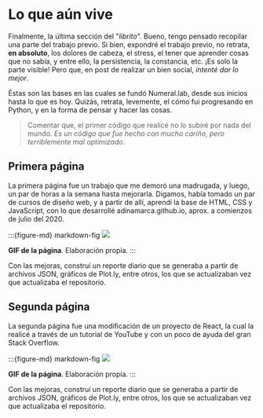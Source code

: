# Lo que aún vive

Finalmente, la última sección del "*librito*". Bueno, tengo pensado recopilar una parte del trabajo previo. Si bien, expondré el trabajo previo, no retrata, **en absoluto**, los dolores de cabeza, el stress, el tener que aprender cosas que no sabía, y entre ello, la persistencia, la constancia, etc. ¡Es solo la parte visible! Pero que, en post de realizar un bien social, *intenté dar lo mejor*.

Éstas son las bases en las cuales se fundó Numeral.lab, desde sus inicios hasta lo que es hoy. Quizás, retrata, levemente, el cómo fui progresando en Python, y en la forma de pensar y hacer las cosas.

> Comentar que, el primer código que realicé no lo subiré por nada del mundo. *Es un código que fue hecho con mucho cariño, pero terriblemente mal optimizado*.

## Primera página

La primera página fue un trabajo que me demoró una madrugada, y luego, un par de horas a la semana hasta mejorarla. Digamos, había tomado un par de cursos de diseño web, y a partir de allí, aprendí la base de HTML, CSS y JavaScript, con lo que desarrollé adinamarca.github.io, aprox. a comienzos de julio del 2020.

:::{figure-md} markdown-fig
<img src="../../img/page/legado/4.gif">

**GIF de la página**. Elaboración propia.
:::

Con las mejoras, construí un reporte diario que se generaba a partir de archivos JSON, gráficos de Plot.ly, entre otros, los que se actualizaban vez que actualizaba el repositorio.

## Segunda página

La segunda página fue una modificación de un proyecto de React, la cual la realicé a través de un tutorial de YouTube y con un poco de ayuda del gran Stack Overflow.

:::{figure-md} markdown-fig
<img src="../../img/page/legado/5.gif">

**GIF de la página**. Elaboración propia.
:::

Con las mejoras, construí un reporte diario que se generaba a partir de archivos JSON, gráficos de Plot.ly, entre otros, los que se actualizaban vez que actualizaba el repositorio.


